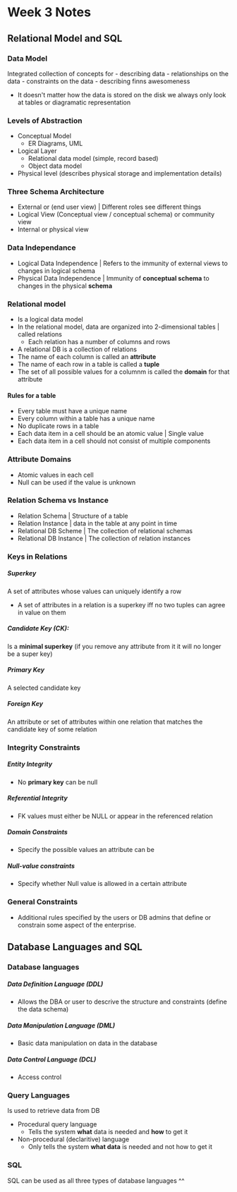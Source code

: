 # Week 3 Notes
## Relational Model and SQL

### Data Model
Integrated collection of concepts for
    - describing data
    - relationships on the data
    - constraints on the data
    - describing finns awesomeness
- It doesn't matter how the data is stored on the disk we always only look at tables or diagramatic representation

### Levels of Abstraction
- Conceptual Model
    - ER Diagrams, UML
- Logical Layer
    - Relational data model (simple, record based)
    - Object data model
- Physical level (describes physical storage and implementation details)

### Three Schema Architecture
- External or (end user view) | Different roles see different things
- Logical View (Conceptual view / conceptual schema) or community view
- Internal or physical view

### Data Independance
- Logical Data Independence | Refers to the immunity of external views to changes in logical schema
- Physical Data Independence | Immunity of __conceptual schema__ to changes in the physical __schema__

### Relational model
- Is a logical data model
- In the relational model, data are organized into 2-dimensional tables | called relations
    - Each relation has a number of columns and rows
- A relational DB is a collection of relations
- The name of each column is called an __attribute__
- The name of each row in a table is called a __tuple__
- The set of all possible values for a columnm is called the __domain__ for that attribute

#### Rules for a table 
- Every table must have a unique name
- Every column within a table has a unique name
- No duplicate rows in a table
- Each data item in a cell should be an atomic value | Single value
- Each data item in a cell should not consist of multiple components

### Attribute Domains
- Atomic values in each cell
- Null can be used if the value is unknown

### Relation Schema vs Instance
- Relation Schema | Structure of a table
- Relation Instance | data in the table at any point in time
- Relational DB Scheme | The collection of relational schemas
- Relational DB Instance | The collection of relation instances

### Keys in Relations
##### Superkey
A set of attributes whose values can uniquely identify a row
- A set of attributes in a relation is a superkey iff no two tuples can agree in value on them
##### Candidate Key (CK):
Is a __minimal superkey__ (if you remove any attribute from it it will no longer be a super key)
##### Primary Key
A selected candidate key
##### Foreign Key
An attribute or set of attributes within one relation that matches the candidate key of some relation

### Integrity Constraints
##### Entity Integrity
- No __primary key__ can be null
##### Referential Integrity
- FK values must either be NULL or appear in the referenced relation
##### Domain Constraints
- Specify the possible values an attribute can be
##### Null-value constraints
- Specify whether Null value is allowed in a certain attribute

### General Constraints
- Additional rules specified by the users or DB admins that define or constrain some aspect of the enterprise.

## Database Languages and SQL
### Database languages
##### Data Definition Language (DDL)
- Allows the DBA or user to descrive the structure and constraints (define the data schema)
##### Data Manipulation Language (DML)
- Basic data manipulation on data in the database
##### Data Control Language (DCL)
- Access control

### Query Languages
Is used to retrieve data from DB
- Procedural query language
    - Tells the system __what__ data is needed and __how__ to get it
- Non-procedural (declaritive) language
    - Only tells the system __what data__ is needed and not how to get it

### SQL
SQL can be used as all three types of database languages ^^









